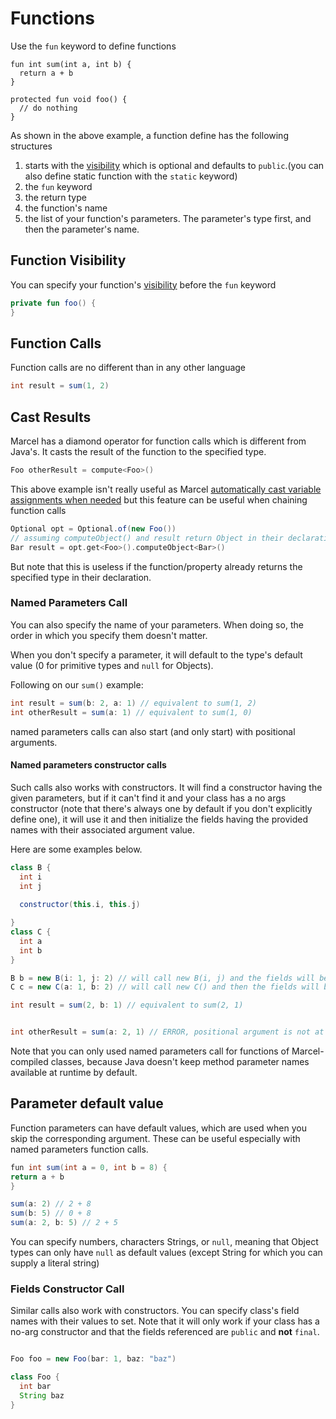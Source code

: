 # Functions

Use the `fun` keyword to define functions

```marcel
fun int sum(int a, int b) {
  return a + b
}

protected fun void foo() {
  // do nothing
}
```

As shown in the above example, a function define has the following structures
1. starts with the [visibility](./visibility.md) which is optional and defaults to `public`.(you can also define static function with the `static` keyword)
2. the `fun` keyword
3. the return type
4. the function's name
5. the list of your function's parameters. The parameter's type first, and then the parameter's name.



## Function Visibility

You can specify your function's [visibility](./visibility.md) before the `fun` keyword

```kotlin
private fun foo() {
}
```

## Function Calls
Function calls are no different than  in any other language

```groovy
int result = sum(1, 2)
```

## Cast Results
Marcel has a diamond operator for function calls which is different from Java's. It casts the 
result of the function to the specified type.

```groovy
Foo otherResult = compute<Foo>()
```
This above example isn't really useful as Marcel [automatically cast variable assignments when needed](../variables.md#automatic-casting) but this feature can be useful when chaining function calls

```groovy
Optional opt = Optional.of(new Foo())
// assuming computeObject() and result return Object in their declaration
Bar result = opt.get<Foo>().computeObject<Bar>()
```
 
But note that this is useless if the function/property already returns the specified type in their declaration.

### Named Parameters Call
You can also specify the name of your parameters. When doing so, the order in which
you specify them doesn't matter.

When you don't specify a parameter, it will default to the type's default value
(0 for primitive types and `null` for Objects).

Following on our `sum()` example:
```groovy
int result = sum(b: 2, a: 1) // equivalent to sum(1, 2)
int otherResult = sum(a: 1) // equivalent to sum(1, 0)
```

named parameters calls can also start (and only start) with positional arguments.

#### Named parameters constructor calls
Such calls also works with constructors. It will find a constructor having the given parameters, but if it can't find it
and your class has a no args constructor (note that there's always one by default if you don't explicitly define one), it will use it
and then initialize the fields having the provided names with their associated argument value.

Here are some examples below.

```groovy
class B {
  int i
  int j
  
  constructor(this.i, this.j)

}
class C {
  int a
  int b
}

B b = new B(i: 1, j: 2) // will call new B(i, j) and the fields will be initialized in the constructor
C c = new C(a: 1, b: 2) // will call new C() and then the fields will be initialized outside the constructor

```

```groovy
int result = sum(2, b: 1) // equivalent to sum(2, 1)


int otherResult = sum(a: 2, 1) // ERROR, positional argument is not at the start 
```

Note that you can only used named parameters call for functions of Marcel-compiled classes, because Java doesn't keep method parameter names available at runtime by default.


## Parameter default value
Function parameters can have default values, which are used when you skip the corresponding argument. These can be useful especially
with named parameters function calls. 

```groovy
fun int sum(int a = 0, int b = 8) {
return a + b
}

sum(a: 2) // 2 + 8
sum(b: 5) // 0 + 8
sum(a: 2, b: 5) // 2 + 5
```

You can specify numbers, characters Strings, or `null`, meaning that Object types can only have `null` as default values
(except String for which you can supply a literal string)

### Fields Constructor Call

Similar calls also work with constructors. You can specify class's field names with their values to set.
Note that it will only work if your class has a no-arg constructor and that the fields referenced are `public` and **not** `final`.


```groovy

Foo foo = new Foo(bar: 1, baz: "baz")

class Foo {
  int bar
  String baz
}
```
